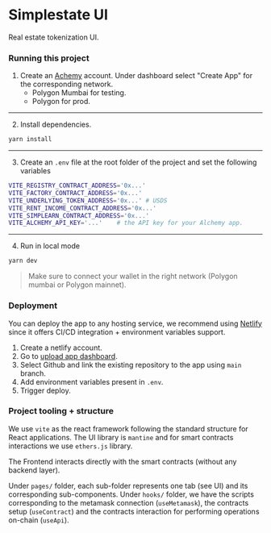 # Simplestate UI

Real estate tokenization UI.

### Running this project

1. Create an [Achemy](https://dashboard.alchemy.com/) account. Under dashboard select "Create App" for the corresponding network.
   - Polygon Mumbai for testing.
   - Polygon for prod.
---

2. Install dependencies.

```sh
yarn install
```
---

3. Create an `.env` file at the root folder of the project and set the following variables

```sh
VITE_REGISTRY_CONTRACT_ADDRESS='0x...'
VITE_FACTORY_CONTRACT_ADDRESS='0x...'
VITE_UNDERLYING_TOKEN_ADDRESS='0x...' # USDS
VITE_RENT_INCOME_CONTRACT_ADDRESS='0x...'
VITE_SIMPLEARN_CONTRACT_ADDRESS='0x...'
VITE_ALCHEMY_API_KEY='...'    # the API key for your Alchemy app.
```

---

4. Run in local mode 

```sh
yarn dev
```

> Make sure to connect your wallet in the right network (Polygon mumbai or Polygon mainnet).


### Deployment
You can deploy the app to any hosting service, we recommend using [Netlify](https://www.netlify.com/) since it offers CI/CD integration + environment variables support.

1. Create a netlify account.
2. Go to [upload app dashboard](https://app.netlify.com/start).
3. Select Github and link the existing repository to the app using `main` branch.
4. Add environment variables present in `.env`.
5. Trigger deploy.

### Project tooling + structure

We use `vite` as the react framework following the standard structure for React applications. The UI library is `mantine` and for smart contracts interactions we use `ethers.js` library.

The Frontend interacts directly with the smart contracts (without any backend layer).

Under `pages/` folder, each sub-folder represents one tab (see UI) and its corresponding sub-components.
Under `hooks/` folder, we have the scripts corresponding to the metamask connection (`useMetamask`), the contracts setup (`useContract`) and the contracts interaction for performing operations on-chain (`useApi`).
